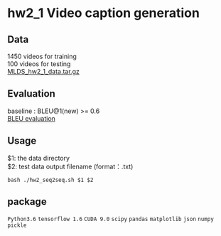 # hw2_1   Video caption generation

## Data
1450 videos for training  
100 videos for testing  
[MLDS_hw2_1_data.tar.gz](https://drive.google.com/file/d/1zDzkDpN0fXf1gBclH0yqLWaKat1AVfo7/view) 

## Evaluation
baseline : BLEU@1(new) >= 0.6  
[BLEU evaluation ](https://aclanthology.info/pdf/P/P02/P02-1040.pdf) 

## Usage
$1: the data directory  
$2: test data output filename (format：.txt)  
```
bash ./hw2_seq2seq.sh $1 $2
```

## package
`Python3.6` `tensorflow 1.6` `CUDA 9.0` `scipy` `pandas` `matplotlib` `json` `numpy` `pickle`
